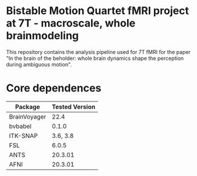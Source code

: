 # Bistable Motion Quartet fMRI project at 7T - macroscale, whole brainmodeling 
This repository contains the analysis pipeline used for 7T fMRI for the paper "In the brain of the beholder: whole brain dynamics shape the perception during ambiguous motion".

# Core dependences
| Package | Tested Version |                                            
| ------------- | ------------- |                 
| BrainVoyager  | 22.4  |
| bvbabel | 0.1.0|
| ITK-SNAP  | 3.6, 3.8  |
| FSL  | 6.0.5  |
| ANTS  | 20.3.01 |
| AFNI  | 20.3.01 |
